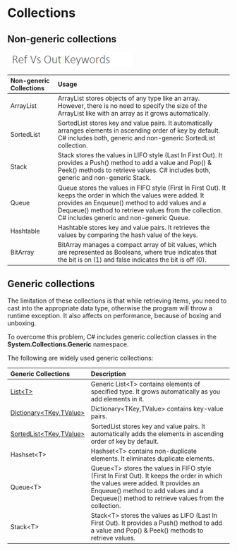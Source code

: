 # Collections

##  Non-generic collections

![](../../.gitbook/assets/image%20%2816%29.png)

| Non-generic Collections | Usage |
| :--- | :--- |
| ArrayList | ArrayList stores objects of any type like an array. However, there is no need to specify the size of the ArrayList like with an array as it grows automatically. |
| SortedList | SortedList stores key and value pairs. It automatically arranges elements in ascending order of key by default. C\# includes both, generic and non-generic SortedList collection. |
| Stack | Stack stores the values in LIFO style \(Last In First Out\). It provides a Push\(\) method to add a value and Pop\(\) & Peek\(\) methods to retrieve values. C\# includes both, generic and non-generic Stack. |
| Queue | Queue stores the values in FIFO style \(First In First Out\). It keeps the order in which the values were added. It provides an Enqueue\(\) method to add values and a Dequeue\(\) method to retrieve values from the collection. C\# includes generic and non-generic Queue. |
| Hashtable | Hashtable stores key and value pairs. It retrieves the values by comparing the hash value of the keys. |
| BitArray | BitArray manages a compact array of bit values, which are represented as Booleans, where true indicates that the bit is on \(1\) and false indicates the bit is off \(0\). |

## Generic collections

The limitation of these collections is that while retrieving items, you need to cast into the appropriate data type, otherwise the program will throw a runtime exception. It also affects on performance, because of boxing and unboxing.

To overcome this problem, C\# includes generic collection classes in the **System.Collections.Generic** namespace.

The following are widely used generic collections:

| Generic Collections | Description |
| :--- | :--- |
| [List&lt;T&gt;](https://www.tutorialsteacher.com/csharp/csharp-list) | Generic List&lt;T&gt; contains elements of specified type. It grows automatically as you add elements in it. |
| [Dictionary&lt;TKey,TValue&gt;](https://www.tutorialsteacher.com/csharp/csharp-dictionary) | Dictionary&lt;TKey,TValue&gt; contains key-value pairs. |
| [SortedList&lt;TKey,TValue&gt;](https://www.tutorialsteacher.com/csharp/csharp-generic-sortedlist) | SortedList stores key and value pairs. It automatically adds the elements in ascending order of key by default. |
| Hashset&lt;T&gt; | Hashset&lt;T&gt; contains non-duplicate elements. It eliminates duplicate elements. |
| Queue&lt;T&gt; | Queue&lt;T&gt; stores the values in FIFO style \(First In First Out\). It keeps the order in which the values were added. It provides an Enqueue\(\) method to add values and a Dequeue\(\) method to retrieve values from the collection. |
| Stack&lt;T&gt; | Stack&lt;T&gt; stores the values as LIFO \(Last In First Out\). It provides a Push\(\) method to add a value and Pop\(\) & Peek\(\) methods to retrieve values. |

